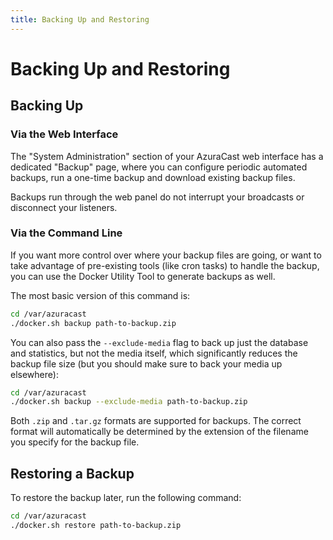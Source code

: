 ```yaml
---
title: Backing Up and Restoring
---
```


# Backing Up and Restoring

## Backing Up

### Via the Web Interface

The "System Administration" section of your AzuraCast web interface has a dedicated "Backup" page, where you can configure periodic automated backups, run a one-time backup and download existing backup files.

Backups run through the web panel do not interrupt your broadcasts or disconnect your listeners.

### Via the Command Line

If you want more control over where your backup files are going, or want to take advantage of pre-existing tools (like cron tasks) to handle the backup, you can use the Docker Utility Tool to generate backups as well.

The most basic version of this command is:

```bash
cd /var/azuracast
./docker.sh backup path-to-backup.zip
```

You can also pass the `--exclude-media` flag to back up just the database and statistics, but not the media itself, which significantly reduces the backup file size (but you should make sure to back your media up elsewhere):

```bash
cd /var/azuracast
./docker.sh backup --exclude-media path-to-backup.zip
```

Both `.zip` and `.tar.gz` formats are supported for backups. The correct format will automatically be determined by the extension of the filename you specify for the backup file.

## Restoring a Backup

To restore the backup later, run the following command:

```bash
cd /var/azuracast
./docker.sh restore path-to-backup.zip
```
